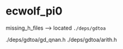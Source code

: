 # ecwolf_pi0
missing_h_files --> located `./deps/gdtoa`

./deps/gdtoa/gd_qnan.h
./deps/gdtoa/arith.h 

